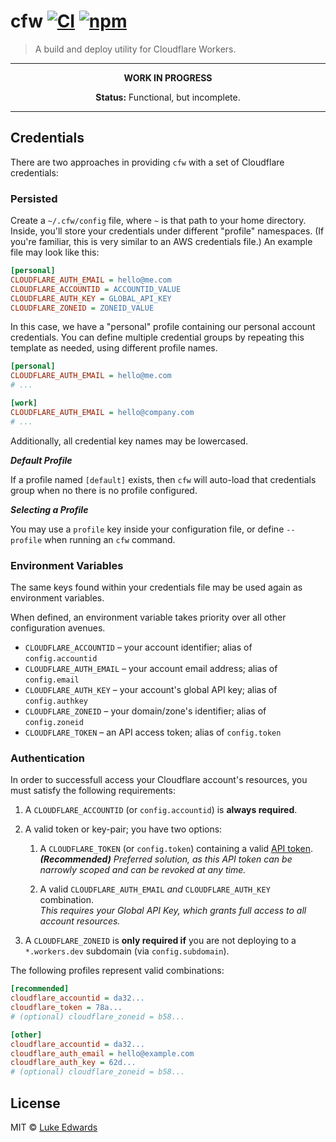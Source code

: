 # cfw [![CI](https://github.com/lukeed/cfw/workflows/CI/badge.svg)](https://github.com/lukeed/cfw/actions) [![npm](https://badgen.now.sh/npm/v/cfw)](https://npmjs.org/package/cfw)

> A build and deploy utility for Cloudflare Workers.

---

<p align="center"><strong>WORK IN PROGRESS</strong></p>

<p align="center"><strong>Status:</strong> Functional, but incomplete.</p>

---

## Credentials

There are two approaches in providing `cfw` with a set of Cloudflare credentials:

### Persisted

Create a `~/.cfw/config` file, where `~` is that path to your home directory. Inside, you'll store your credentials under different "profile" namespaces. (If you're familiar, this is very similar to an AWS credentials file.) An example file may look like this:

```ini
[personal]
CLOUDFLARE_AUTH_EMAIL = hello@me.com
CLOUDFLARE_ACCOUNTID = ACCOUNTID_VALUE
CLOUDFLARE_AUTH_KEY = GLOBAL_API_KEY
CLOUDFLARE_ZONEID = ZONEID_VALUE
```

In this case, we have a "personal" profile containing our personal account credentials. You can define multiple credential groups by repeating this template as needed, using different profile names.

```ini
[personal]
CLOUDFLARE_AUTH_EMAIL = hello@me.com
# ...

[work]
CLOUDFLARE_AUTH_EMAIL = hello@company.com
# ...
```

Additionally, all credential key names may be lowercased.

***Default Profile***

If a profile named `[default]` exists, then `cfw` will auto-load that credentials group when no there is no profile configured.

***Selecting a Profile***

You may use a `profile` key inside your configuration file, or define `--profile` when running an `cfw` command.

<!-- Please see [`config.proile`](#TODO) for more information. -->

### Environment Variables

The same keys found within your credentials file may be used again as environment variables.

When defined, an environment variable takes priority over all other configuration avenues.

* `CLOUDFLARE_ACCOUNTID` – your account identifier; alias of `config.accountid`
* `CLOUDFLARE_AUTH_EMAIL` – your account email address; alias of `config.email`
* `CLOUDFLARE_AUTH_KEY` – your account's global API key; alias of `config.authkey`
* `CLOUDFLARE_ZONEID` – your domain/zone's identifier; alias of `config.zoneid`
* `CLOUDFLARE_TOKEN` – an API access token; alias of `config.token`

### Authentication

In order to successfull access your Cloudflare account's resources, you must satisfy the following requirements:

1. A `CLOUDFLARE_ACCOUNTID` (or `config.accountid`) is **always required**.

2. A valid token or key-pair; you have two options:
    1. A `CLOUDFLARE_TOKEN` (or `config.token`) containing a valid [API token](https://dash.cloudflare.com/profile/api-tokens). <br>_***(Recommended)*** Preferred solution, as this API token can be narrowly scoped and can be revoked at any time._

    2. A valid `CLOUDFLARE_AUTH_EMAIL` _and_ `CLOUDFLARE_AUTH_KEY` combination. <br>_This requires your Global API Key, which grants full access to all account resources._

3. A `CLOUDFLARE_ZONEID` is **only required if** you are not deploying to a `*.workers.dev` subdomain (via `config.subdomain`).

The following profiles represent valid combinations:

```ini
[recommended]
cloudflare_accountid = da32...
cloudflare_token = 78a...
# (optional) cloudflare_zoneid = b58...

[other]
cloudflare_accountid = da32...
cloudflare_auth_email = hello@example.com
cloudflare_auth_key = 62d...
# (optional) cloudflare_zoneid = b58...
```

<!-- TODO: auth + email vs token -->

<!-- ## Configuration -->


## License

MIT © [Luke Edwards](https://lukeed.com)
